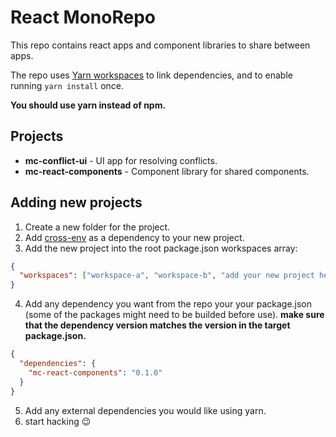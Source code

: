 # React MonoRepo

This repo contains react apps and component libraries to share between apps.

The repo uses [Yarn workspaces](https://classic.yarnpkg.com/en/docs/workspaces/) to link dependencies, and to enable running `yarn install` once.

**You should use yarn instead of npm.**


## Projects
* **mc-conflict-ui** - UI app for resolving conflicts.
* **mc-react-components** - Component library for shared components.

## Adding new projects
1. Create a new folder for the project.
2. Add [cross-env](https://www.npmjs.com/package/cross-env) as a dependency to your new project.
3. Add the new project into the root package.json workspaces array:
```json
{
  "workspaces": ["workspace-a", "workspace-b", "add your new project here"]
}
```
4. Add any dependency you want from the repo your your package.json (some of the packages might need to be builded before use). **make sure that the dependency version matches the version in the target package.json.** 

```json
{
  "dependencies": {
    "mc-react-components": "0.1.0"
  }
}
```
5. Add any external dependencies you would like using yarn.
6. start hacking :wink:
